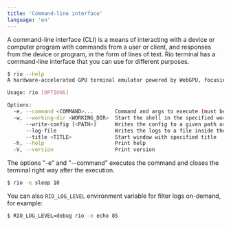 ```yaml
---
title: 'Command-line interface'
language: 'en'
---
```


A command-line interface (CLI) is a means of interacting with a device or computer program with commands from a user or client, and responses from the device or program, in the form of lines of text. Rio terminal has a command-line interface that you can use for different purposes.

```sh
$ rio --help
A hardware-accelerated GPU terminal emulator powered by WebGPU, focusing to run in desktops and browsers

Usage: rio [OPTIONS]

Options:
  -e, --command <COMMAND>...       Command and args to execute (must be last argument)
  -w, --working-dir <WORKING_DIR>  Start the shell in the specified working directory
      --write-config [<PATH>]      Writes the config to a given path or the default location
      --log-file                   Writes the logs to a file inside the config directory
      --title <TITLE>              Start window with specified title
  -h, --help                       Print help
  -V, --version                    Print version
```

The options "-e" and "--command" executes the command and closes the terminal right way after the execution.

```sh
$ rio -e sleep 10
```

You can also `RIO_LOG_LEVEL` environment variable for filter logs on-demand, for example:

```sh
$ RIO_LOG_LEVEL=debug rio -e echo 85
```
